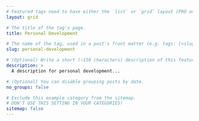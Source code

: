 ```yaml
---
# Featured tags need to have either the `list` or `grid` layout (PRO only).
layout: grid

# The title of the tag's page.
title: Personal Development

# The name of the tag, used in a post's front matter (e.g. tags: [<slug>]).
slug: personal-development

# (Optional) Write a short (~150 characters) description of this featured tag.
description: >
  A description for personal development...

# (Optional) You can disable grouping posts by date.
no_groups: false

# Exclude this example category from the sitemap.
# DON'T USE THIS SETTING IN YOUR CATEGORIES!
sitemap: false
---
```


